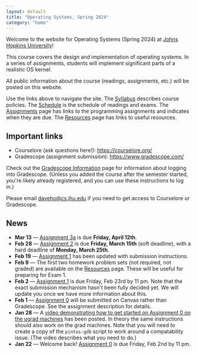 ```yaml
---
layout: default
title: "Operating Systems, Spring 2024"
category: "home"
---
```


Welcome to the website for Operating Systems (Spring 2024)
at <a href="https://www.jhu.edu/">Johns Hopkins University</a>!

This course covers the design and implementation of operating systems.
In a series of assignments, students will implement significant parts of
a realistic OS kernel.

All public information about the course (readings, assignments, etc.) will
be posted on this website.

Use the links above to navigate the site.  The [Syllabus](syllabus.html)
describes course policies. The [Schedule](schedule.html) is the schedule
of readings and exams.  The [Assignments](assignments.html) page has
links to the programming assignments and indicates when they are due.
The [Resources](resources.html) page has links to useful resources.

## Important links

* Courselore (ask questions here!): <https://courselore.org/>
* Gradescope (assignment submission): <https://www.gradescope.com/>

Check out the [Gradescope Information](gradescope.html) page
for information about logging into Gradescope. (Unless you added the
course after the semester started, you're likely already registered,
and you can use these instructions to log in.)

Please email <daveho@cs.jhu.edu> if you need to get access to Courselore or
Gradescope.

## News

* **Mar 13** — [Assignment 3a](assign/assign03a.html) is due
  **Friday, April 12th**.
* **Feb 28** — [Assignment 2](assign/assign02.html) is due **Friday, March 15th**
  (soft deadline), with a hard deadline of **Monday, March 25th**.
* **Feb 19** — [Assignment 1](assign/assign01.html) has been updated with
  submission instructions.
* **Feb 9** — The first two homework problem sets (not required,
  not graded) are available on the [Resources](resources.html) page.
  These will be useful for preparing for Exam 1.
* **Feb 2** — [Assignment 1](assign/assign01.html) is due Friday, Feb 23rd
  by 11 pm. Note that the exact submission mechanism hasn't been fully decided
  yet. We will update you once we have more information about this.
* **Feb 1** — [Assignment 0](assign/assign00.html) will be submitted on Canvas
  rather than Gradescope. See the assignment description for details.
* **Jan 28** — A [video demonstrating how to get started on Assignment 0
  on the ugrad machines](https://jh.hosted.panopto.com/Panopto/Pages/Viewer.aspx?id=33980a9b-416f-41b1-9f32-b10300eacef3)
  has been posted. In theory the same instructions should also work on the
  grad machines. Note that you will need to create a copy of the
  `pintos-gdb` script to work around a compatability issue.
  (The video describes what you need to do.)
* **Jan 22** — Welcome back! [Assignment 0](assign/assign00.html)
  is due Friday, Feb 2nd by 11 pm.
